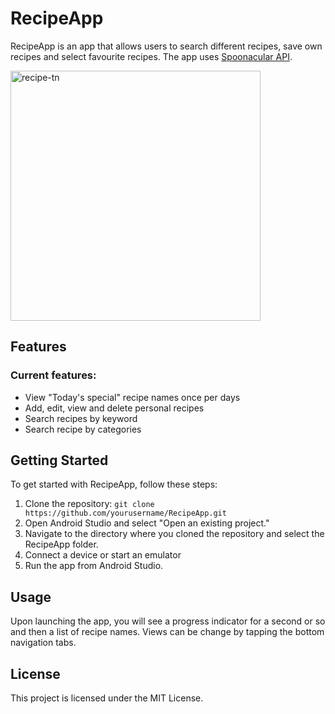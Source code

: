 # RecipeApp
RecipeApp is an app that allows users to search different recipes, save own recipes and select favourite recipes.
The app uses [Spoonacular API](https://spoonacular.com/food-api).

<img alt=recipe-tn src=https://github.com/user-attachments/assets/98edcfab-19b0-4d36-a46d-1b705b132625 width=400 />

## Features
### Current features:
- View "Today's special" recipe names once per days
- Add, edit, view and delete personal recipes
- Search recipes by keyword
- Search recipe by categories

## Getting Started
To get started with RecipeApp, follow these steps:

1. Clone the repository: ```git clone https://github.com/yourusername/RecipeApp.git```
2. Open Android Studio and select "Open an existing project."
3. Navigate to the directory where you cloned the repository and select the RecipeApp folder.
4. Connect a device or start an emulator
5. Run the app from Android Studio.

## Usage
Upon launching the app, you will see a progress indicator for a second or so and then a list of recipe names.
Views can be change by tapping the bottom navigation tabs.

## License
This project is licensed under the MIT License.
